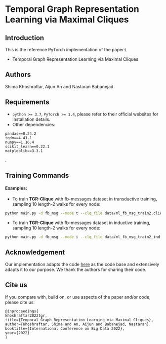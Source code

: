 # Temporal Graph Representation Learning via Maximal Cliques

## Introduction

This is the reference PyTorch implementation of the paper:\
* Temporal Graph Representation Learning via Maximal Cliques


## Authors
Shima Khoshraftar, Aijun An and Nastaran Babanejad


## Requirements
* `python >= 3.7`, `PyTorch >= 1.4`, please refer to their official websites for installation details.
* Other dependencies:
```{bash}
pandas==0.24.2
tqdm==4.41.1
numpy==1.16.4
scikit_learn==0.22.1
matploblib==3.3.1

```
.



## Training Commands

#### Examples:

* To train **TGR-Clique** with fb-messages dataset in transductive training, sampling 10 length-2 walks for every node:
```bash
python main.py -d fb_msg --mode t --clq_file data/ml_fb_msg_train2.cliques --num_walk 10 --len_walk 2 
```

* To train **TGR-Clique** with fb-messages dataset in inductive training, sampling 10 length-2 walks for every node:

```bash
python main.py -d fb_msg --mode i --clq_file data/ml_fb_msg_train2_ind.cliques --num_walk 10 --len_walk 2 
```



## Acknowledgement
Our implementation adapts the code [here](snap.stanford.edu/caw/) as the code base and extensively adapts it to our purpose. We thank the authors for sharing their code.

## Cite us
If you compare with, build on, or use aspects of the paper and/or code, please cite us:
```text
@inproceedings{
khoshraftar2022tgr,
title={Temporal Graph Representation Learning via Maximal Cliques},
author={Khoshraftar, Shima and An, Aijun and Babanejad, Nastaran},
booktitle={International Conference on Big Data 2022},
year={2022}
}
```

